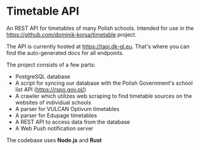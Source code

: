 # Timetable API

An REST API for timetables of many Polish schools.
Intended for use in the https://github.com/dominik-korsa/timetable project.

The API is currently hosted at https://tapi.dk-gl.eu. That's where you can find
the auto-generated docs for all endpoints.

The project consists of a few parts:
- PostgreSQL database
- A script for syncing our database with the Polish Government's school list API
  (https://rspo.gov.pl/)
- A crawler which utilizes web scraping to find timetable sources on the
  websites of individual schools
- A parser for VULCAN Optivum timetables
- A parser for Edupage timetables
- A REST API to access data from the database
- A Web Push notification server

The codebase uses **Node.js** and **Rust**